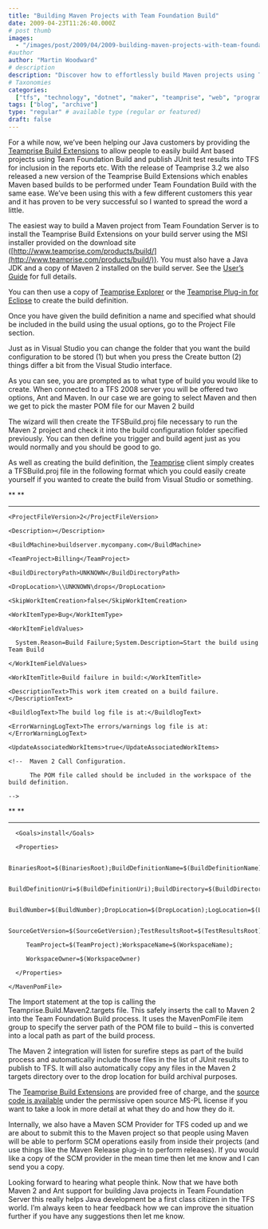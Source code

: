 ```yaml
---
title: "Building Maven Projects with Team Foundation Build"
date: 2009-04-23T11:26:40.000Z
# post thumb
images:
  - "/images/post/2009/04/2009-building-maven-projects-with-team-foundation-build.jpg"
#author
author: "Martin Woodward"
# description
description: "Discover how to effortlessly build Maven projects using Team Foundation Build with the new Teamprise Build Extensions."
# Taxonomies
categories:
  ["tfs", "technology", "dotnet", "maker", "teamprise", "web", "programming"]
tags: ["blog", "archive"]
type: "regular" # available type (regular or featured)
draft: false
---
```


For a while now, we’ve been helping our Java customers by providing the [Teamprise Build Extensions](http://www.teamprise.com/products/build/) to allow people to easily build Ant based projects using Team Foundation Build and publish JUnit test results into TFS for inclusion in the reports etc. With the release of Teamprise 3.2 we also released a new version of the Teamprise Build Extensions which enables Maven based builds to be performed under Team Foundation Build with the same ease. We’ve been using this with a few different customers this year and it has proven to be very successful so I wanted to spread the word a little.

The easiest way to build a Maven project from Team Foundation Server is to install the Teamprise Build Extensions on your build server using the MSI installer provided on the download site ([http://www.teamprise.com/products/build/](http://www.teamprise.com/products/build/)). You must also have a Java JDK and a copy of Maven 2 installed on the build server. See the [User’s Guide](http://www.teamprise.com/products/build/) for full details.

You can then use a copy of [Teamprise Explorer](http://www.teamprise.com/products/explorer/) or the [Teamprise Plug-in for Eclipse](http://www.teamprise.com/products/plugin/) to create the build definition.

Once you have given the build definition a name and specified what should be included in the build using the usual options, go to the Project File section.

Just as in Visual Studio you can change the folder that you want the build configuration to be stored (1) but when you press the Create button (2) things differ a bit from the Visual Studio interface.

As you can see, you are prompted as to what type of build you would like to create. When connected to a TFS 2008 server you will be offered two options, Ant and Maven. In our case we are going to select Maven and then we get to pick the master POM file for our Maven 2 build

The wizard will then create the TFSBuild.proj file necessary to run the Maven 2 project and check it into the build configuration folder specified previously. You can then define you trigger and build agent just as you would normally and you should be good to go.

As well as creating the build definition, the [Teamprise](http://www.teamprise.com) client simply creates a TFSBuild.proj file in the following format which you could easily create yourself if you wanted to create the build from Visual Studio or something.

<?xml version="1.0" encoding="utf-8"?>

<Project DefaultTargets="DesktopBuild" xmlns="http://schemas.microsoft.com/developer/msbuild/2003" ToolsVersion="3.5">

  <!-- Do not edit this -->

  <Import Project="$(MSBuildExtensionsPath)\Microsoft\VisualStudio\TeamBuild\Microsoft.TeamFoundation.Build.targets" />

** <Import Project="$(MSBuildExtensionsPath)\Teamprise\v2\Teamprise.Build.Maven2.targets" /> **

---

  <ProjectExtensions>

    <ProjectFileVersion>2</ProjectFileVersion>

    <Description></Description>

    <BuildMachine>buildserver.mycompany.com</BuildMachine>

  </ProjectExtensions>

  <PropertyGroup>

    <TeamProject>Billing</TeamProject>

    <BuildDirectoryPath>UNKNOWN</BuildDirectoryPath>

    <DropLocation>\\UNKNOWN\drops</DropLocation>

    <SkipWorkItemCreation>false</SkipWorkItemCreation>

    <WorkItemType>Bug</WorkItemType>

    <WorkItemFieldValues>

      System.Reason=Build Failure;System.Description=Start the build using Team Build

    </WorkItemFieldValues>

    <WorkItemTitle>Build failure in build:</WorkItemTitle>

    <DescriptionText>This work item created on a build failure.</DescriptionText>

    <BuildlogText>The build log file is at:</BuildlogText>

    <ErrorWarningLogText>The errors/warnings log file is at:</ErrorWarningLogText>

    <UpdateAssociatedWorkItems>true</UpdateAssociatedWorkItems>

  </PropertyGroup>

  <ItemGroup>

    <!--  Maven 2 Call Configuration.

          The POM file called should be included in the workspace of the build definition.

    -->

** <MavenPomFile Include="$/Billing/Main/billing-service/pom.xml"> **

---

      <Goals>install</Goals>

      <Properties>

         BinariesRoot=$(BinariesRoot);BuildDefinitionName=$(BuildDefinitionName);

         BuildDefinitionUri=$(BuildDefinitionUri);BuildDirectory=$(BuildDirectory);

         BuildNumber=$(BuildNumber);DropLocation=$(DropLocation);LogLocation=$(LogLocation);

         SourceGetVersion=$(SourceGetVersion);TestResultsRoot=$(TestResultsRoot);

         TeamProject=$(TeamProject);WorkspaceName=$(WorkspaceName);

         WorkspaceOwner=$(WorkspaceOwner)

      </Properties>

    </MavenPomFile>

  </ItemGroup>

</Project>

The Import statement at the top is calling the Teamprise.Build.Maven2.targets file. This safely inserts the call to Maven 2 into the Team Foundation Build process. It uses the MavenPomFile item group to specify the server path of the POM file to build – this is converted into a local path as part of the build process.

The Maven 2 integration will listen for surefire steps as part of the build process and automatically include those files in the list of JUnit results to publish to TFS. It will also automatically copy any files in the Maven 2 targets directory over to the drop location for build archival purposes.

The [Teamprise Build Extensions](http://www.teamprise.com/products/build/) are provided free of charge, and the [source code is available](http://www.teamprise.com/products/build/) under the permissive open source MS-PL license if you want to take a look in more detail at what they do and how they do it.

Internally, we also have a Maven SCM Provider for TFS coded up and we are about to submit this to the Maven project so that people using Maven will be able to perform SCM operations easily from inside their projects (and use things like the Maven Release plug-in to perform releases). If you would like a copy of the SCM provider in the mean time then let me know and I can send you a copy.

Looking forward to hearing what people think. Now that we have both Maven 2 and Ant support for building Java projects in Team Foundation Server this really helps Java development be a first class citizen in the TFS world. I’m always keen to hear feedback how we can improve the situation further if you have any suggestions then let me know.
